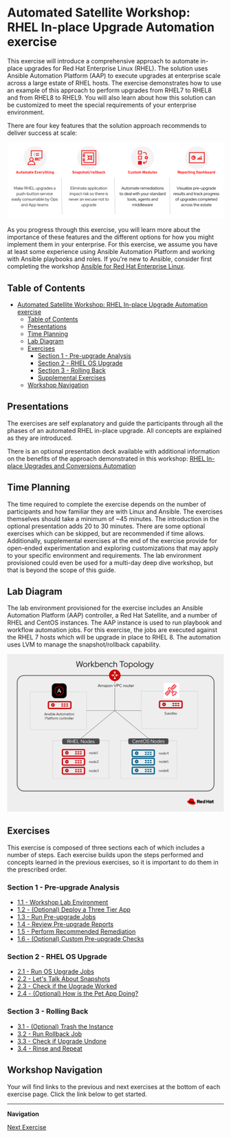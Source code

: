 # Automated Satellite Workshop: RHEL In-place Upgrade Automation exercise

This exercise will introduce a comprehensive approach to automate in-place upgrades for Red Hat Enterprise Linux (RHEL). The solution uses Ansible Automation Platform (AAP) to execute upgrades at enterprise scale across a large estate of RHEL hosts. The exercise demonstrates how to use an example of this approach to perform upgrades from RHEL7 to RHEL8 and from RHEL8 to RHEL9. You will also learn about how this solution can be customized to meet the special requirements of your enterprise environment.

There are four key features that the solution approach recommends to deliver success at scale:

![Automate Everything, Snapshot/rollback, Custom Modules, Reporting Dashboard](images/ripu_key_features.svg)

As you progress through this exercise, you will learn more about the importance of these features and the different options for how you might implement them in your enterprise. For this exercise, we assume you have at least some experience using Ansible Automation Platform and working with Ansible playbooks and roles. If you're new to Ansible, consider first completing the workshop [Ansible for Red Hat Enterprise Linux](https://aap2.demoredhat.com/exercises/ansible_rhel).

## Table of Contents

- [Automated Satellite Workshop: RHEL In-place Upgrade Automation exercise](#automated-satellite-workshop:-rhel-in---place-upgrade-automation-exercise)
  - [Table of Contents](#table-of-contents)
  - [Presentations](#presentations)
  - [Time Planning](#time-planning)
  - [Lab Diagram](#lab-diagram)
  - [Exercises](#exercises)
    - [Section 1 - Pre-upgrade Analysis](#section-1---pre-upgrade-analysis)
    - [Section 2 - RHEL OS Upgrade](#section-2---rhel-os-upgrade)
    - [Section 3 - Rolling Back](#section-3---rolling-back)
    - [Supplemental Exercises](#supplemental-exercises)
  - [Workshop Navigation](#workshop-navigation)

## Presentations

The exercises are self explanatory and guide the participants through all the phases of an automated RHEL in-place upgrade. All concepts are explained as they are introduced.

There is an optional presentation deck available with additional information on the benefits of the approach demonstrated in this workshop:
[RHEL In-place Upgrades and Conversions Automation](../decks/ansible_ripu_conversion.pdf)

## Time Planning

The time required to complete the exercise depends on the number of participants and how familiar they are with Linux and Ansible. The exercises themselves should take a minimum of ~45 minutes. The introduction in the optional presentation adds 20 to 30 minutes. There are some optional exercises which can be skipped, but are recommended if time allows. Additionally, supplemental exercises at the end of the exercise provide for open-ended experimentation and exploring customizations that may apply to your specific environment and requirements. The lab environment provisioned could even be used for a multi-day deep dive workshop, but that is beyond the scope of this guide.

## Lab Diagram

The lab environment provisioned for the exercise includes an Ansible Automation Platform (AAP) controller, a Red Hat Satellite, and a number of RHEL and CentOS instances. The AAP instance is used to run playbook and workflow automation jobs. For this exercise, the jobs are executed against the RHEL 7 hosts which will be upgrade in place to RHEL 8. The automation uses LVM to manage the snapshot/rollback capability.

![RHEL In-place Upgrade Automation Workshop lab diagram](images/auto_satellite_lab_diagram.png)

## Exercises

This exercise is composed of three sections each of which includes a number of steps. Each exercise builds upon the steps performed and concepts learned in the previous exercises, so it is important to do them in the prescribed order.

### Section 1 - Pre-upgrade Analysis

* [1.1 - Workshop Lab Environment](1.1-setup/README.md)
* [1.2 - (Optional) Deploy a Three Tier App](1.2-three-tier-app/README.md)
* [1.3 - Run Pre-upgrade Jobs](1.3-preupg/README.md)
* [1.4 - Review Pre-upgrade Reports](1.4-report/README.md)
* [1.5 - Perform Recommended Remediation](1.5-remediate/README.md)
* [1.6 - (Optional) Custom Pre-upgrade Checks](1.6-custom-modules/README.md)

### Section 2 - RHEL OS Upgrade

* [2.1 - Run OS Upgrade Jobs](2.1-upgrade/README.md)
* [2.2 - Let's Talk About Snapshots](2.2-snapshots/README.md)
* [2.3 - Check if the Upgrade Worked](2.3-check-upg/README.md)
* [2.4 - (Optional) How is the Pet App Doing?](2.4-check-pet-app/README.md)

### Section 3 - Rolling Back

* [3.1 - (Optional) Trash the Instance](3.1-rm-rf/README.md)
* [3.2 - Run Rollback Job](3.2-rollback/README.md)
* [3.3 - Check if Upgrade Undone](3.3-check-undo/README.md)
* [3.4 - Rinse and Repeat](3.4-conclusion/README.md)

## Workshop Navigation

Your will find links to the previous and next exercises at the bottom of each exercise page. Click the link below to get started.

---

**Navigation**

[Next Exercise](1.1-setup/README.md)

